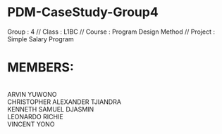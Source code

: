 # PDM-CaseStudy-Group4
Group : 4 //
Class : L1BC //
Course : Program Design Method //
Project : Simple Salary Program
# MEMBERS:
<br> ARVIN YUWONO
<br> CHRISTOPHER ALEXANDER TJIANDRA
<br> KENNETH SAMUEL DJASMIN
<br> LEONARDO RICHIE
<br> VINCENT YONO
